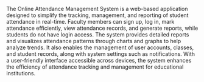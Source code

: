 The Online Attendance Management System is a web-based application designed to simplify
the tracking, management, and reporting of student attendance in real-time. Faculty members
can sign up, log in, mark attendance efficiently, view attendance records, and generate reports,
while students do not have login access. The system provides detailed reports and visualizes
attendance patterns through charts and graphs to help analyze trends. It also enables the
management of user accounts, classes, and student records, along with system settings such
as notifications. With a user-friendly interface accessible across devices, the system enhances
the efficiency of attendance tracking and management for educational institutions.
